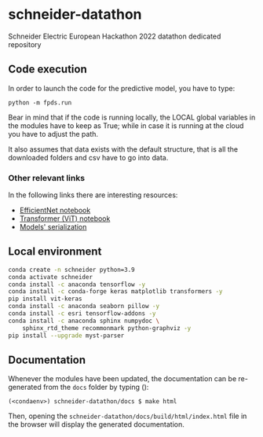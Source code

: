 # schneider-datathon
Schneider Electric European Hackathon 2022 datathon dedicated repository

## Code execution
In order to launch the code for the predictive model, you have to type:
```commandline
python -m fpds.run
```

Bear in mind that if the code is running locally, the LOCAL global
variables in the modules have to keep as True; while in case it is running at the cloud you have to adjust the path.

It also assumes that data exists with the default structure, that is all the downloaded folders and csv have to go into  data.

### Other relevant links

In the following links there are interesting resources:
* [EfficientNet notebook](https://www.kaggle.com/code/sergibechsala/baseline-pretrained-cnn-4d0b11)
* [Transformer (ViT) notebook](https://www.kaggle.com/goodieml/baseline-kaggle-fine-tuning)
* [Models' serialization]()

## Local environment

```bash
conda create -n schneider python=3.9
conda activate schneider
conda install -c anaconda tensorflow -y
conda install -c conda-forge keras matplotlib transformers -y
pip install vit-keras
conda install -c anaconda seaborn pillow -y
conda install -c esri tensorflow-addons -y
conda install -c anaconda sphinx numpydoc \
    sphinx_rtd_theme recommonmark python-graphviz -y
pip install --upgrade myst-parser
```

## Documentation

Whenever the modules have been updated, the documentation can be re-generated 
from the ``docs`` folder by typing ():
```console
(<condaenv>) schneider-datathon/docs $ make html
```

Then, opening the ``schneider-datathon/docs/build/html/index.html`` file 
in the browser will display the generated documentation.